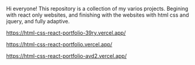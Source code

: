 Hi everyone!
This repository is a collection of my varios projects.
Begining with react only websites, and finishing with the websites with html css and jquery, and fully adaptive.

https://html-css-react-portfolio-39ry.vercel.app/

https://html-css-react-portfolio.vercel.app/

https://html-css-react-portfolio-avd2.vercel.app/
